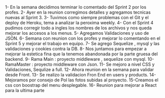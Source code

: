 1- En la semana decidimos terminar lo comentado del Sprint 2 por los profes.
2- Ayer en la reunion corregimos detalles y agregamos tecnicas nuevas al Sprint 3.
3- Tuvimos como siempre problemas con el Git y el deploy de Heroku, tema a analizar la peroxima weekly.
4- Con el Sprint 4 pudimos corregir todo a ingles los nombres de los archivos y nos queda mejorar los accesos a los menus.
5- Agregamos Validaciones y uso de JSON.
6- Semana con reunion con los profes y mejorar lo comentando en el Sprint 5 y mejorar el trabajo en equipo.
7- Se agrego Sequelize , mysql y las validaciones y cookies contra la DB.
8- Nos juntamos para empezar a mejorar la estetica fina que la tenemos abandonada por la parte gruesa del backend.
9- Rama Main : proyecto middleware , sequelize con mysql.
10- RamaMaster : proyecto middleware con Json.
11- Se mejoro a nivel CSS y Validaciones, Sequlize a full.
12- Ahora reunion en la semana para validar desde Front.
13- Se realizo la validacion Fron End en users y products.
14-Mejoramos por consejo de Pol las fotos subidas al proyecto.
15-Creamos el css con boostrap del menu desplegable.
16- Reunion para mejorar a React para la ultima parte

